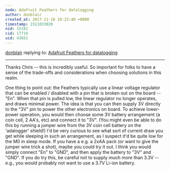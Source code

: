 ```yaml
---
node: Adafruit Feathers for datalogging
author: donblair
created_at: 2017-11-18 19:23:40 +0000
timestamp: 1511033020
nid: 15181
cid: 17719
uid: 43651
---
```




[donblair](../profile/donblair) replying to: [Adafruit Feathers for datalogging](../notes/cfastie/11-14-2017/adafruit-feathers-for-datalogging)

----
Thanks Chris -- this is incredibly useful.  So important for folks to have a sense of the trade-offs and considerations when choosing solutions in this realm.

One thing to point out:  the Feathers typically use a linear voltage regulator that can be enabled / disabled with a pin that is broken out on the board -- "En".  When that pin is pulled low, the linear regulator no longer operates, and draws minimal power.  The idea is that you can then supply 3V directly to the "3V" pin to power the other electronics on board.  To achieve lower-power operation, you would then choose some 3V battery arrangement (a coin cell, 2 AA's, etc) and connect it to "3V".  (You might even be able to do this by running a jumper wire from the 3V coin cell battery on the 'adalogger' shield!)  I'd be very curious to see what sort of current draw you get while sleeping in such an arrangement, as I suspect it'd be quite low for the M0 in sleep mode. If you have a e.g. a 2xAA pack (or want to give the jumper wire trick a shot), maybe you could try it out.  I think you would simply connect "En" to "GND", and then apply the battery to "3V" and "GND".  If you do try this, be careful not to supply much more than 3.3V -- e.g., you would probably not want to use a 3.7V Li-ion battery.